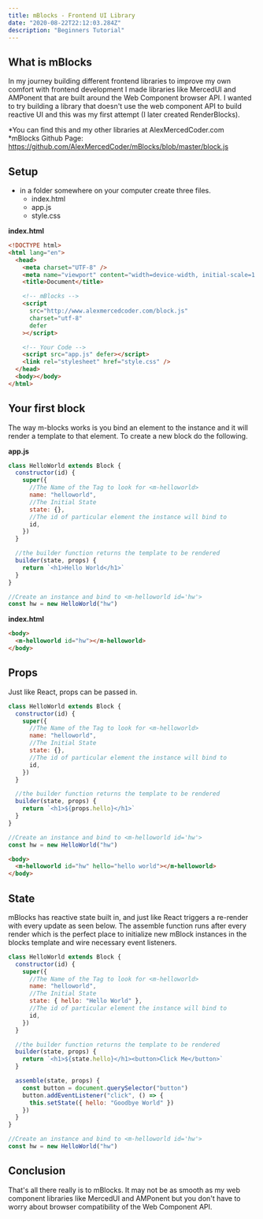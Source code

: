 ```yaml
---
title: mBlocks - Frontend UI Library
date: "2020-08-22T22:12:03.284Z"
description: "Beginners Tutorial"
---
```


## What is mBlocks

In my journey building different frontend libraries to improve my own comfort with frontend development I made libraries like MercedUI and AMPonent that are built around the Web Component browser API. I wanted to try building a library that doesn't use the web component API to build reactive UI and this was my first attempt (I later created RenderBlocks).

*You can find this and my other libraries at AlexMercedCoder.com
*mBlocks Github Page: https://github.com/AlexMercedCoder/mBlocks/blob/master/block.js

## Setup

- in a folder somewhere on your computer create three files.
  - index.html
  - app.js
  - style.css

**index.html**

```html
<!DOCTYPE html>
<html lang="en">
  <head>
    <meta charset="UTF-8" />
    <meta name="viewport" content="width=device-width, initial-scale=1.0" />
    <title>Document</title>

    <!-- mBlocks -->
    <script
      src="http://www.alexmercedcoder.com/block.js"
      charset="utf-8"
      defer
    ></script>

    <!-- Your Code -->
    <script src="app.js" defer></script>
    <link rel="stylesheet" href="style.css" />
  </head>
  <body></body>
</html>
```

## Your first block

The way m-blocks works is you bind an element to the instance and it will render a template to that element. To create a new block do the following.

**app.js**

```js
class HelloWorld extends Block {
  constructor(id) {
    super({
      //The Name of the Tag to look for <m-helloworld>
      name: "helloworld",
      //The Initial State
      state: {},
      //The id of particular element the instance will bind to
      id,
    })
  }

  //the builder function returns the template to be rendered
  builder(state, props) {
    return `<h1>Hello World</h1>`
  }
}

//Create an instance and bind to <m-helloworld id='hw'>
const hw = new HelloWorld("hw")
```

**index.html**

```html
<body>
  <m-helloworld id="hw"></m-helloworld>
</body>
```

## Props

Just like React, props can be passed in.

```js
class HelloWorld extends Block {
  constructor(id) {
    super({
      //The Name of the Tag to look for <m-helloworld>
      name: "helloworld",
      //The Initial State
      state: {},
      //The id of particular element the instance will bind to
      id,
    })
  }

  //the builder function returns the template to be rendered
  builder(state, props) {
    return `<h1>${props.hello}</h1>`
  }
}

//Create an instance and bind to <m-helloworld id='hw'>
const hw = new HelloWorld("hw")
```

```html
<body>
  <m-helloworld id="hw" hello="hello world"></m-helloworld>
</body>
```

## State

mBlocks has reactive state built in, and just like React triggers a re-render with every update as seen below. The assemble function runs after every render which is the perfect place to initialize new mBlock instances in the blocks template and wire necessary event listeners.

```js
class HelloWorld extends Block {
  constructor(id) {
    super({
      //The Name of the Tag to look for <m-helloworld>
      name: "helloworld",
      //The Initial State
      state: { hello: "Hello World" },
      //The id of particular element the instance will bind to
      id,
    })
  }

  //the builder function returns the template to be rendered
  builder(state, props) {
    return `<h1>${state.hello}</h1><button>Click Me</button>`
  }

  assemble(state, props) {
    const button = document.querySelector("button")
    button.addEventListener("click", () => {
      this.setState({ hello: "Goodbye World" })
    })
  }
}

//Create an instance and bind to <m-helloworld id='hw'>
const hw = new HelloWorld("hw")
```

## Conclusion

That's all there really is to mBlocks. It may not be as smooth as my web component libraries like MercedUI and AMPonent but you don't have to worry about browser compatibility of the Web Component API.
